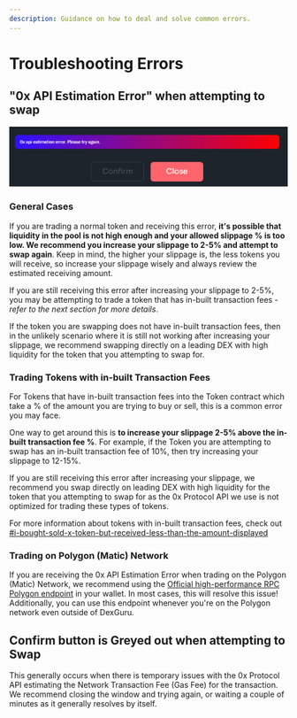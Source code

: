 ```yaml
---
description: Guidance on how to deal and solve common errors.
---
```


# Troubleshooting Errors

## "**0x API Estimation Error" when attempting to swap**&#x20;

![0x API Estimation Error when attempting to swap](<../.gitbook/assets/image (28).png>)

### General Cases

If you are trading a normal token and receiving this error, **it's possible that liquidity in the pool is not high enough and your allowed slippage % is too low. We recommend you increase your slippage to 2-5% and attempt to swap again**. Keep in mind, the higher your slippage is, the less tokens you will receive, so increase your slippage wisely and always review the estimated receiving amount.

If you are still receiving this error after increasing your slippage to 2-5%, you may be attempting to trade a token that has in-built transaction fees - _refer to the next section for more details_.

If the token you are swapping does not have in-built transaction fees, then in the unlikely scenario where it is still not working after increasing your slippage, we recommend swapping directly on a leading DEX with high liquidity for the token that you attempting to swap for.

### Trading Tokens with in-built Transaction Fees

For Tokens that have in-built transaction fees into the Token contract which take a % of the amount you are trying to buy or sell, this is a common error you may face.&#x20;

One way to get around this is **to increase your slippage 2-5% above the in-built transaction fee %**. For example, if the Token you are attempting to swap has an in-built transaction fee of 10%, then try increasing your slippage to 12-15%.&#x20;

If you are still receiving this error after increasing your slippage, we recommend you swap directly on leading DEX with high liquidity for the token that you attempting to swap for as the 0x Protocol API we use is not optimized for trading these types of tokens.

For more information about tokens with in-built transaction fees, check out [#i-bought-sold-x-token-but-received-less-than-the-amount-displayed](../more-info/swapping-tokens.md#i-bought-sold-x-token-but-received-less-than-the-amount-displayed "mention")

### Trading on Polygon (Matic) Network

If you are receiving the 0x API Estimation Error when trading on the Polygon (Matic) Network, we recommend using the [Official high-performance RPC Polygon endpoint](https://blog.polygon.technology/polygon-rpc-gateway-will-provide-a-free-high-performance-connection-to-the-polygon-pos-blockchain/) in your wallet. In most cases, this will resolve this issue! Additionally, you can use this endpoint whenever you're on the Polygon network even outside of DexGuru.

## Confirm button is Greyed out when attempting to Swap

This generally occurs when there is temporary issues with the 0x Protocol API estimating the Network Transaction Fee (Gas Fee) for the transaction. We recommend closing the window and trying again, or waiting a couple of minutes as it generally resolves by itself.

